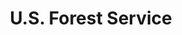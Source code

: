 ---
# This topic lives at
# https://digital.gov/topics/us-forest-service

slug: "us-forest-service"

# Topic Title
title: "U.S. Forest Service"

# description — keep it short and clear
summary: ""


# Weight
weight: 1

# For more information on managing topics,
# see https://github.com/GSA/digitalgov.gov/wiki
---
